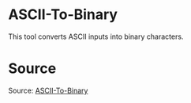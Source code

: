 # ASCII-To-Binary

This tool converts ASCII inputs into binary characters.

# Source

Source: [ASCII-To-Binary](https://github.com/berkaygediz/ASCII-To-Binary)
